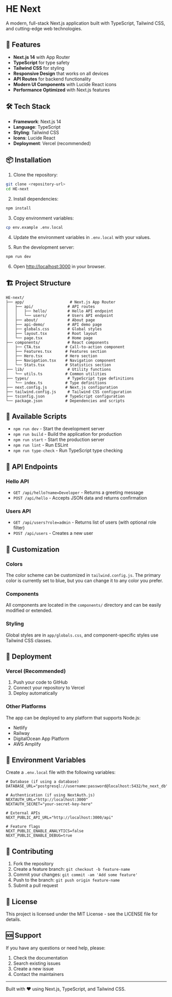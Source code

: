# HE Next

A modern, full-stack Next.js application built with TypeScript, Tailwind CSS, and cutting-edge web technologies.

## 🚀 Features

- **Next.js 14** with App Router
- **TypeScript** for type safety
- **Tailwind CSS** for styling
- **Responsive Design** that works on all devices
- **API Routes** for backend functionality
- **Modern UI Components** with Lucide React icons
- **Performance Optimized** with Next.js features

## 🛠️ Tech Stack

- **Framework**: Next.js 14
- **Language**: TypeScript
- **Styling**: Tailwind CSS
- **Icons**: Lucide React
- **Deployment**: Vercel (recommended)

## 📦 Installation

1. Clone the repository:
```bash
git clone <repository-url>
cd HE-next
```

2. Install dependencies:
```bash
npm install
```

3. Copy environment variables:
```bash
cp env.example .env.local
```

4. Update the environment variables in `.env.local` with your values.

5. Run the development server:
```bash
npm run dev
```

6. Open [http://localhost:3000](http://localhost:3000) in your browser.

## 🏗️ Project Structure

```
HE-next/
├── app/                    # Next.js App Router
│   ├── api/               # API routes
│   │   ├── hello/         # Hello API endpoint
│   │   └── users/         # Users API endpoint
│   ├── about/             # About page
│   ├── api-demo/          # API demo page
│   ├── globals.css        # Global styles
│   ├── layout.tsx         # Root layout
│   └── page.tsx           # Home page
├── components/            # React components
│   ├── CTA.tsx           # Call-to-action component
│   ├── Features.tsx      # Features section
│   ├── Hero.tsx          # Hero section
│   ├── Navigation.tsx    # Navigation component
│   └── Stats.tsx         # Statistics section
├── lib/                   # Utility functions
│   └── utils.ts          # Common utilities
├── types/                 # TypeScript type definitions
│   └── index.ts          # Type definitions
├── next.config.js        # Next.js configuration
├── tailwind.config.js     # Tailwind CSS configuration
├── tsconfig.json         # TypeScript configuration
└── package.json          # Dependencies and scripts
```

## 🚀 Available Scripts

- `npm run dev` - Start the development server
- `npm run build` - Build the application for production
- `npm run start` - Start the production server
- `npm run lint` - Run ESLint
- `npm run type-check` - Run TypeScript type checking

## 📡 API Endpoints

### Hello API
- `GET /api/hello?name=Developer` - Returns a greeting message
- `POST /api/hello` - Accepts JSON data and returns confirmation

### Users API
- `GET /api/users?role=admin` - Returns list of users (with optional role filter)
- `POST /api/users` - Creates a new user

## 🎨 Customization

### Colors
The color scheme can be customized in `tailwind.config.js`. The primary color is currently set to blue, but you can change it to any color you prefer.

### Components
All components are located in the `components/` directory and can be easily modified or extended.

### Styling
Global styles are in `app/globals.css`, and component-specific styles use Tailwind CSS classes.

## 🚀 Deployment

### Vercel (Recommended)
1. Push your code to GitHub
2. Connect your repository to Vercel
3. Deploy automatically

### Other Platforms
The app can be deployed to any platform that supports Node.js:
- Netlify
- Railway
- DigitalOcean App Platform
- AWS Amplify

## 📝 Environment Variables

Create a `.env.local` file with the following variables:

```env
# Database (if using a database)
DATABASE_URL="postgresql://username:password@localhost:5432/he_next_db"

# Authentication (if using NextAuth.js)
NEXTAUTH_URL="http://localhost:3000"
NEXTAUTH_SECRET="your-secret-key-here"

# External APIs
NEXT_PUBLIC_API_URL="http://localhost:3000/api"

# Feature flags
NEXT_PUBLIC_ENABLE_ANALYTICS=false
NEXT_PUBLIC_ENABLE_DEBUG=true
```

## 🤝 Contributing

1. Fork the repository
2. Create a feature branch: `git checkout -b feature-name`
3. Commit your changes: `git commit -am 'Add some feature'`
4. Push to the branch: `git push origin feature-name`
5. Submit a pull request

## 📄 License

This project is licensed under the MIT License - see the LICENSE file for details.

## 🆘 Support

If you have any questions or need help, please:
1. Check the documentation
2. Search existing issues
3. Create a new issue
4. Contact the maintainers

---

Built with ❤️ using Next.js, TypeScript, and Tailwind CSS.
